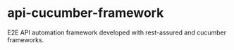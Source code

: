 # api-cucumber-framework
E2E API automation framework developed with rest-assured and cucumber frameworks.
